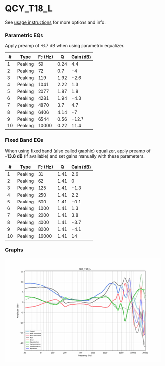 # QCY_T18_L
See [usage instructions](https://github.com/jaakkopasanen/AutoEq#usage) for more options and info.

### Parametric EQs
Apply preamp of -6.7 dB when using parametric equalizer.

|   # | Type    |   Fc (Hz) |    Q |   Gain (dB) |
|-----|---------|-----------|------|-------------|
|   1 | Peaking |        59 | 0.24 |         4.4 |
|   2 | Peaking |        72 | 0.7  |        -4   |
|   3 | Peaking |       119 | 1.92 |        -2.6 |
|   4 | Peaking |      1041 | 2.22 |         1.3 |
|   5 | Peaking |      2077 | 1.87 |         1.8 |
|   6 | Peaking |      4281 | 1.94 |        -4.3 |
|   7 | Peaking |      4870 | 3.7  |         4.7 |
|   8 | Peaking |      6406 | 4.14 |        -7   |
|   9 | Peaking |      6544 | 0.56 |       -12.7 |
|  10 | Peaking |     10000 | 0.22 |        11.4 |

### Fixed Band EQs
When using fixed band (also called graphic) equalizer, apply preamp of **-13.8 dB** (if available) and set gains manually with these parameters.

|   # | Type    |   Fc (Hz) |    Q |   Gain (dB) |
|-----|---------|-----------|------|-------------|
|   1 | Peaking |        31 | 1.41 |         2.6 |
|   2 | Peaking |        62 | 1.41 |         0   |
|   3 | Peaking |       125 | 1.41 |        -1.3 |
|   4 | Peaking |       250 | 1.41 |         2.2 |
|   5 | Peaking |       500 | 1.41 |        -0.1 |
|   6 | Peaking |      1000 | 1.41 |         1.3 |
|   7 | Peaking |      2000 | 1.41 |         3.8 |
|   8 | Peaking |      4000 | 1.41 |        -3.7 |
|   9 | Peaking |      8000 | 1.41 |        -4.1 |
|  10 | Peaking |     16000 | 1.41 |        14   |

### Graphs
![](./QCY_T18_L.png)
